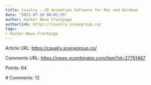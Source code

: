 ```yaml
---
title: Cavalry – 2D Animation Software for Mac and Windows
date: "2021-07-10 06:01:55"
author: Hacker News Frontpage
authorlink: https://cavalry.scenegroup.co/
tags:
- Hacker-News-Frontpage
---
```


<p>Article URL: <a href="https://cavalry.scenegroup.co/">https://cavalry.scenegroup.co/</a></p>
<p>Comments URL: <a href="https://news.ycombinator.com/item?id=27791467">https://news.ycombinator.com/item?id=27791467</a></p>
<p>Points: 64</p>
<p># Comments: 12</p>
